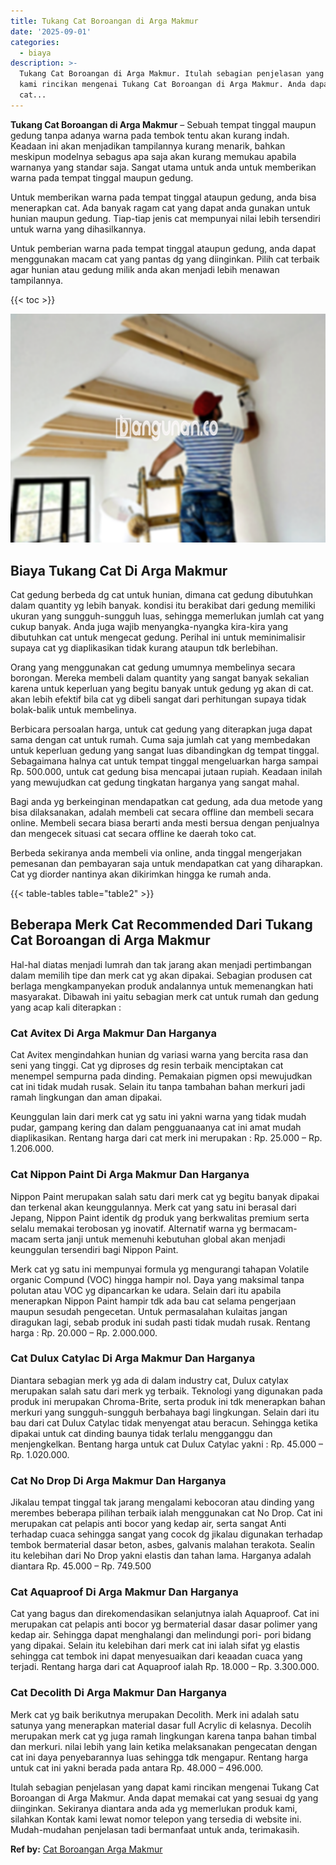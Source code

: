 ```yaml
---
title: Tukang Cat Boroangan di Arga Makmur
date: '2025-09-01'
categories:
  - biaya
description: >-
  Tukang Cat Boroangan di Arga Makmur. Itulah sebagian penjelasan yang dapat
  kami rincikan mengenai Tukang Cat Boroangan di Arga Makmur. Anda dapat memakai
  cat...
---
```


**Tukang Cat Boroangan di Arga Makmur** – Sebuah tempat tinggal maupun gedung tanpa adanya warna pada tembok tentu akan kurang indah. Keadaan ini akan menjadikan tampilannya kurang menarik, bahkan meskipun modelnya sebagus apa saja akan kurang memukau apabila warnanya yang standar saja. Sangat utama untuk anda untuk memberikan warna pada tempat tinggal maupun gedung.

Untuk memberikan warna pada tempat tinggal ataupun gedung, anda bisa menerapkan cat. Ada banyak ragam cat yang dapat anda gunakan untuk hunian maupun gedung. Tiap-tiap jenis cat mempunyai nilai lebih tersendiri untuk warna yang dihasilkannya.

Untuk pemberian warna pada tempat tinggal ataupun gedung, anda dapat menggunakan macam cat yang pantas dg yang diinginkan. Pilih cat terbaik agar hunian atau gedung milik anda akan menjadi lebih menawan tampilannya.

{{< toc >}}

![Tukang Cat Boroangan di Arga Makmur](/images/jasa-cat-murah38.png)

## Biaya Tukang Cat Di Arga Makmur

Cat gedung berbeda dg cat untuk hunian, dimana cat gedung dibutuhkan dalam quantity yg lebih banyak. kondisi itu berakibat dari gedung memiliki ukuran yang sungguh-sungguh luas, sehingga memerlukan jumlah cat yang cukup banyak. Anda juga wajib menyangka-nyangka kira-kira yang dibutuhkan cat untuk mengecat gedung. Perihal ini untuk meminimalisir supaya cat yg diaplikasikan tidak kurang ataupun tdk berlebihan.

Orang yang menggunakan cat gedung umumnya membelinya secara borongan. Mereka membeli dalam quantity yang sangat banyak sekalian karena untuk keperluan yang begitu banyak untuk gedung yg akan di cat. akan lebih efektif bila cat yg dibeli sangat dari perhitungan supaya tidak bolak-balik untuk membelinya.

Berbicara persoalan harga, untuk cat gedung yang diterapkan juga dapat sama dengan cat untuk rumah. Cuma saja jumlah cat yang membedakan untuk keperluan gedung yang sangat luas dibandingkan dg tempat tinggal. Sebagaimana halnya cat untuk tempat tinggal mengeluarkan harga sampai Rp. 500.000, untuk cat gedung bisa mencapai jutaan rupiah. Keadaan inilah yang mewujudkan cat gedung tingkatan harganya yang sangat mahal.

Bagi anda yg berkeinginan mendapatkan cat gedung, ada dua metode yang bisa dilaksanakan, adalah membeli cat secara offline dan membeli secara online. Membeli secara biasa berarti anda mesti bersua dengan penjualnya dan mengecek situasi cat secara offline ke daerah toko cat.

Berbeda sekiranya anda membeli via online, anda tinggal mengerjakan pemesanan dan pembayaran saja untuk mendapatkan cat yang diharapkan. Cat yg diorder nantinya akan dikirimkan hingga ke rumah anda.

{{< table-tables table="table2" >}}

## Beberapa Merk Cat Recommended Dari Tukang Cat Boroangan di Arga Makmur

Hal-hal diatas menjadi lumrah dan tak jarang akan menjadi pertimbangan dalam memilih tipe dan merk cat yg akan dipakai. Sebagian produsen cat berlaga mengkampanyekan produk andalannya untuk memenangkan hati masyarakat. Dibawah ini yaitu sebagian merk cat untuk rumah dan gedung yang acap kali diterapkan :

### Cat Avitex Di Arga Makmur Dan Harganya

Cat Avitex mengindahkan hunian dg variasi warna yang bercita rasa dan seni yang tinggi. Cat yg diproses dg resin terbaik menciptakan cat menempel sempurna pada dinding. Pemakaian pigmen opsi mewujudkan cat ini tidak mudah rusak. Selain itu tanpa tambahan bahan merkuri jadi ramah lingkungan dan aman dipakai.

Keunggulan lain dari merk cat yg satu ini yakni warna yang tidak mudah pudar, gampang kering dan dalam pengguanaanya cat ini amat mudah diaplikasikan. Rentang harga dari cat merk ini merupakan : Rp. 25.000 – Rp. 1.206.000.

### Cat Nippon Paint Di Arga Makmur Dan Harganya

Nippon Paint merupakan salah satu dari merk cat yg begitu banyak dipakai dan terkenal akan keunggulannya. Merk cat yang satu ini berasal dari Jepang, Nippon Paint identik dg produk yang berkwalitas premium serta selalu memakai terobosan yg inovatif. Alternatif warna yg bermacam-macam serta janji untuk memenuhi kebutuhan global akan menjadi keunggulan tersendiri bagi Nippon Paint.

Merk cat yg satu ini mempunyai formula yg mengurangi tahapan Volatile organic Compund (VOC) hingga hampir nol. Daya yang maksimal tanpa polutan atau VOC yg dipancarkan ke udara. Selain dari itu apabila menerapkan Nippon Paint hampir tdk ada bau cat selama pengerjaan maupun sesudah pengecetan. Untuk permasalahan kulaitas jangan diragukan lagi, sebab produk ini sudah pasti tidak mudah rusak. Rentang harga : Rp. 20.000 – Rp. 2.000.000.

### Cat Dulux Catylac Di Arga Makmur Dan Harganya

Diantara sebagian merk yg ada di dalam industry cat, Dulux catylax merupakan salah satu dari merk yg terbaik. Teknologi yang digunakan pada produk ini merupakan Chroma-Brite, serta produk ini tdk menerapkan bahan merkuri yang sungguh-sungguh berbahaya bagi lingkungan. Selain dari itu bau dari cat Dulux Catylac tidak menyengat atau beracun. Sehingga ketika dipakai untuk cat dinding baunya tidak terlalu mengganggu dan menjengkelkan. Bentang harga untuk cat Dulux Catylac yakni : Rp. 45.000 – Rp. 1.020.000.

### Cat No Drop Di Arga Makmur Dan Harganya

Jikalau tempat tinggal tak jarang mengalami kebocoran atau dinding yang merembes beberapa pilihan terbaik ialah menggunakan cat No Drop. Cat ini merupakan cat pelapis anti bocor yang kedap air, serta sangat Anti terhadap cuaca sehingga sangat yang cocok dg jikalau digunakan terhadap tembok bermaterial dasar beton, asbes, galvanis malahan terakota. Sealin itu kelebihan dari No Drop yakni elastis dan tahan lama. Harganya adalah diantara Rp. 45.000 – Rp. 749.500

### Cat Aquaproof Di Arga Makmur Dan Harganya

Cat yang bagus dan direkomendasikan selanjutnya ialah Aquaproof. Cat ini merupakan cat pelapis anti bocor yg bermaterial dasar dasar polimer yang kedap air. Sehingga dapat menghalangi dan melindungi pori- pori bidang yang dipakai. Selain itu kelebihan dari merk cat ini ialah sifat yg elastis sehingga cat tembok ini dapat menyesuaikan dari keaadan cuaca yang terjadi. Rentang harga dari cat Aquaproof ialah Rp. 18.000 – Rp. 3.300.000.

### Cat Decolith Di Arga Makmur Dan Harganya

Merk cat yg baik berikutnya merupakan Decolith. Merk ini adalah satu satunya yang menerapkan material dasar full Acrylic di kelasnya. Decolih merupakan merk cat yg juga ramah lingkungan karena tanpa bahan timbal dan merkuri. nilai lebih yang lain ketika melaksanakan pengecatan dengan cat ini daya penyebarannya luas sehingga tdk mengapur. Rentang harga untuk cat ini yakni berada pada antara Rp. 48.000 – 496.000.

Itulah sebagian penjelasan yang dapat kami rincikan mengenai Tukang Cat Boroangan di Arga Makmur. Anda dapat memakai cat yang sesuai dg yang diinginkan. Sekiranya diantara anda ada yg memerlukan produk kami, silahkan Kontak kami lewat nomor telepon yang tersedia di website ini. Mudah-mudahan penjelasan tadi bermanfaat untuk anda, terimakasih.

**Ref by:** [Cat Boroangan Arga Makmur](https://id.wikipedia.org/wiki/Cat)
